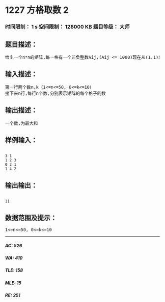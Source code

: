 # 1227 方格取数 2   
### 时间限制： 1 s     空间限制： 128000 KB     题目等级： 大师  
## 题目描述：  

<pre>
给出一个n*n的矩阵,每一格有一个非负整数Aij,(Aij <= 1000)现在从(1,1)出发,可以往右或者往下走,最后到达(n,n),每达到一格,把该格子的数取出来,该格子的数就变成0,这样一共走K次,现在要求K次所达到的方格的数的和最大
</pre>
  
  
## 输入描述：  

<pre>
第一行两个数n,k（1<=n<=50, 0<=k<=10）
接下来n行,每行n个数,分别表示矩阵的每个格子的数
</pre>
  
  
## 输出描述：  

<pre>
一个数,为最大和
</pre>
  
  
## 样例输入：  

<pre><code>
3 1
1 2 3
0 2 1
1 4 2
</code></pre>
  
  
## 输出输出：  

<pre><code>
11
</code></pre>
  
  
## 数据范围及提示：  

<pre>
1<=n<=50, 0<=k<=10
</pre>
  
  
***  

##### AC: 526  
##### WA: 410  
##### TLE: 158  
##### MLE: 15  
##### RE: 251  
